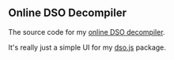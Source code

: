 ## Online DSO Decompiler

The source code for my [online DSO decompiler](http://electrk.rocks/dso-decompiler).

It's really just a simple UI for my [dso.js](https://github.com/electrk/dso.js) package.
